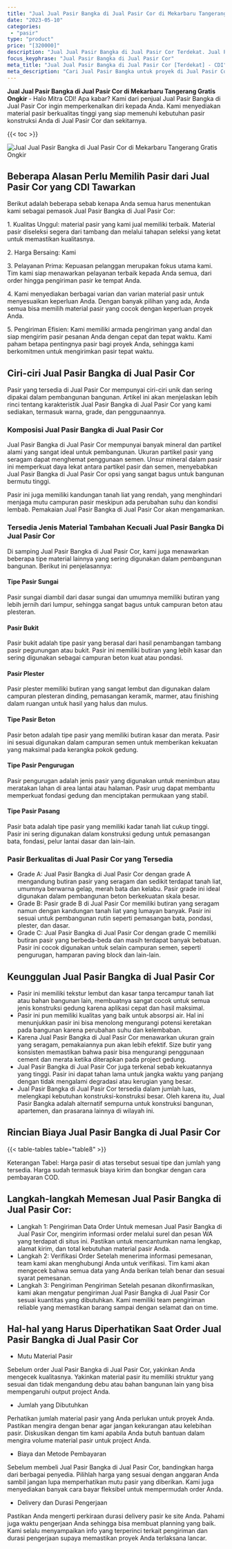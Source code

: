 ```yaml
---
title: "Jual Jual Pasir Bangka di Jual Pasir Cor di Mekarbaru Tangerang Gratis Ongkir"
date: "2023-05-10"
categories:
 - "pasir"
type: "product"
price: "[320000]"
description: "Jual Jual Pasir Bangka di Jual Pasir Cor Terdekat. Jual Pasir Bangka ini sering digunakan dalam proyek konstruksi sebagai material adukan yang terpilih dan halus. Hubungi kami untuk informasi lebih lanjut."
focus_keyphrase: "Jual Pasir Bangka di Jual Pasir Cor"
meta_title: "Jual Jual Pasir Bangka di Jual Pasir Cor [Terdekat] - CDI"
meta_description: "Cari Jual Pasir Bangka untuk proyek di Jual Pasir Cor? Kami menawarkan Jual Pasir Bangka berkualitas untuk bahan campuran. Raih penawaran terbaik sekarang."
---
```


**Jual Jual Pasir Bangka di Jual Pasir Cor di Mekarbaru Tangerang Gratis Ongkir** - Halo Mitra CDI! Apa kabar? Kami dari penjual Jual Pasir Bangka di Jual Pasir Cor ingin memperkenalkan diri kepada Anda. Kami menyediakan material pasir berkualitas tinggi yang siap memenuhi kebutuhan pasir konstruksi Anda di Jual Pasir Cor dan sekitarnya.

{{< toc >}}

![Jual Jual Pasir Bangka di Jual Pasir Cor di Mekarbaru Tangerang Gratis Ongkir](/images/pasir/pasir-bangunan-25.jpg)

## Beberapa Alasan Perlu Memilih Pasir dari Jual Pasir Cor yang CDI Tawarkan

Berikut adalah beberapa sebab kenapa Anda semua harus menentukan kami sebagai pemasok Jual Pasir Bangka di Jual Pasir Cor:

1\.  Kualitas Unggul: material pasir yang kami jual memiliki terbaik. Material pasir diseleksi segera dari tambang dan melalui tahapan seleksi yang ketat untuk memastikan kualitasnya.

2\.  Harga Bersaing: Kami

3\.  Pelayanan Prima: Kepuasan pelanggan merupakan fokus utama kami. Tim kami siap menawarkan pelayanan terbaik kepada Anda semua, dari order hingga pengiriman pasir ke tempat Anda.

4\.  Kami menyediakan berbagai varian dan varian material pasir untuk menyesuaikan keperluan Anda. Dengan banyak pilihan yang ada, Anda semua bisa memilih material pasir yang cocok dengan keperluan proyek Anda.

5\.  Pengiriman Efisien: Kami memiliki armada pengiriman yang andal dan siap mengirim pasir pesanan Anda dengan cepat dan tepat waktu. Kami paham betapa pentingnya pasir bagi proyek Anda, sehingga kami berkomitmen untuk mengirimkan pasir tepat waktu.

## Ciri-ciri Jual Pasir Bangka di Jual Pasir Cor

Pasir yang tersedia di Jual Pasir Cor mempunyai ciri-ciri unik dan sering dipakai dalam pembangunan bangunan. Artikel ini akan menjelaskan lebih rinci tentang karakteristik Jual Pasir Bangka di Jual Pasir Cor yang kami sediakan, termasuk warna, grade, dan penggunaannya.

### Komposisi Jual Pasir Bangka di Jual Pasir Cor

Jual Pasir Bangka di Jual Pasir Cor mempunyai banyak mineral dan partikel alami yang sangat ideal untuk pembangunan. Ukuran partikel pasir yang seragam dapat menghemat penggunaan semen. Unsur mineral dalam pasir ini memperkuat daya lekat antara partikel pasir dan semen, menyebabkan Jual Pasir Bangka di Jual Pasir Cor opsi yang sangat bagus untuk bangunan bermutu tinggi.

Pasir ini juga memiliki kandungan tanah liat yang rendah, yang menghindari menjaga mutu campuran pasir meskipun ada perubahan suhu dan kondisi lembab. Pemakaian Jual Pasir Bangka di Jual Pasir Cor akan mengamankan.

### Tersedia Jenis Material Tambahan Kecuali Jual Pasir Bangka Di Jual Pasir Cor

Di samping Jual Pasir Bangka di Jual Pasir Cor, kami juga menawarkan beberapa tipe material lainnya yang sering digunakan dalam pembangunan bangunan. Berikut ini penjelasannya:

#### Tipe Pasir Sungai

Pasir sungai diambil dari dasar sungai dan umumnya memiliki butiran yang lebih jernih dari lumpur, sehingga sangat bagus untuk campuran beton atau plesteran.

#### Pasir Bukit

Pasir bukit adalah tipe pasir yang berasal dari hasil penambangan tambang pasir pegunungan atau bukit. Pasir ini memiliki butiran yang lebih kasar dan sering digunakan sebagai campuran beton kuat atau pondasi.

#### Pasir Plester

Pasir plester memiliki butiran yang sangat lembut dan digunakan dalam campuran plesteran dinding, pemasangan keramik, marmer, atau finishing dalam ruangan untuk hasil yang halus dan mulus.

#### Tipe Pasir Beton

Pasir beton adalah tipe pasir yang memiliki butiran kasar dan merata. Pasir ini sesuai digunakan dalam campuran semen untuk memberikan kekuatan yang maksimal pada kerangka pokok gedung.

#### Tipe Pasir Pengurugan

Pasir pengurugan adalah jenis pasir yang digunakan untuk menimbun atau meratakan lahan di area lantai atau halaman. Pasir urug dapat membantu memperkuat fondasi gedung dan menciptakan permukaan yang stabil.

#### Tipe Pasir Pasang

Pasir bata adalah tipe pasir yang memiliki kadar tanah liat cukup tinggi. Pasir ini sering digunakan dalam konstruksi gedung untuk pemasangan bata, fondasi, pelur lantai dasar dan lain-lain.

### Pasir Berkualitas di Jual Pasir Cor yang Tersedia

*   Grade A: Jual Pasir Bangka di Jual Pasir Cor dengan grade A mengandung butiran pasir yang seragam dan sedikit terdapat tanah liat, umumnya berwarna gelap, merah bata dan kelabu. Pasir grade ini ideal digunakan dalam pembangunan beton berkekuatan skala besar.
*   Grade B: Pasir grade B di Jual Pasir Cor memiliki butiran yang seragam namun dengan kandungan tanah liat yang lumayan banyak. Pasir ini sesuai untuk pembangunan rutin seperti pemasangan bata, pondasi, plester, dan dasar.
*   Grade C: Jual Pasir Bangka di Jual Pasir Cor dengan grade C memiliki butiran pasir yang berbeda-beda dan masih terdapat banyak bebatuan. Pasir ini cocok digunakan untuk selain campuran semen, seperti pengurugan, hamparan paving block dan lain-lain.

## Keunggulan Jual Pasir Bangka di Jual Pasir Cor

*   Pasir ini memiliki tekstur lembut dan kasar tanpa tercampur tanah liat atau bahan bangunan lain, membuatnya sangat cocok untuk semua jenis konstruksi gedung karena aplikasi cepat dan hasil maksimal.
*   Pasir ini pun memiliki kualitas yang baik untuk absorpsi air. Hal ini menunjukkan pasir ini bisa menolong mengurangi potensi keretakan pada bangunan karena perubahan suhu dan kelembaban.
*   Karena Jual Pasir Bangka di Jual Pasir Cor menawarkan ukuran grain yang seragam, pemakaiannya pun akan lebih efektif. Size butir yang konsisten memastikan bahwa pasir bisa mengurangi penggunaan cement dan merata ketika diterapkan pada project gedung.
*   Jual Pasir Bangka di Jual Pasir Cor juga terkenal sebab kekuatannya yang tinggi. Pasir ini dapat tahan lama untuk jangka waktu yang panjang dengan tidak mengalami degradasi atau kerugian yang besar.
*   Jual Pasir Bangka di Jual Pasir Cor tersedia dalam jumlah luas, melengkapi kebutuhan konstruksi-konstruksi besar. Oleh karena itu, Jual Pasir Bangka adalah alternatif sempurna untuk konstruksi bangunan, apartemen, dan prasarana lainnya di wilayah ini.

## Rincian Biaya Jual Pasir Bangka di Jual Pasir Cor

{{< table-tables table="table8" >}}

Keterangan Tabel: Harga pasir di atas tersebut sesuai tipe dan jumlah yang tersedia. Harga sudah termasuk biaya kirim dan bongkar dengan cara pembayaran COD.

## Langkah-langkah Memesan Jual Pasir Bangka di Jual Pasir Cor:

*   Langkah 1: Pengiriman Data Order
Untuk memesan Jual Pasir Bangka di Jual Pasir Cor, mengirim informasi order melalui surel dan pesan WA yang terdapat di situs ini. Pastikan untuk mencantumkan nama lengkap, alamat kirim, dan total kebutuhan material pasir Anda.
*   Langkah 2: Verifikasi Order
Setelah menerima informasi pemesanan, team kami akan menghubungi Anda untuk verifikasi. Tim kami akan mengecek bahwa semua data yang Anda berikan telah benar dan sesuai syarat pemesanan.
*   Langkah 3: Pengiriman Pengiriman
Setelah pesanan dikonfirmasikan, kami akan mengatur pengiriman Jual Pasir Bangka di Jual Pasir Cor sesuai kuantitas yang dibutuhkan. Kami memiliki team pengiriman reliable yang memastikan barang sampai dengan selamat dan on time.

## Hal-hal yang Harus Diperhatikan Saat Order Jual Pasir Bangka di Jual Pasir Cor

*   Mutu Material Pasir

Sebelum order Jual Pasir Bangka di Jual Pasir Cor, yakinkan Anda mengecek kualitasnya. Yakinkan material pasir itu memiliki struktur yang sesuai dan tidak mengandung debu atau bahan bangunan lain yang bisa mempengaruhi output project Anda.
*   Jumlah yang Dibutuhkan

Perhatikan jumlah material pasir yang Anda perlukan untuk proyek Anda. Pastikan mengira dengan benar agar jangan kekurangan atau kelebihan pasir. Diskusikan dengan tim kami apabila Anda butuh bantuan dalam mengira volume material pasir untuk project Anda.
*   Biaya dan Metode Pembayaran

Sebelum membeli Jual Pasir Bangka di Jual Pasir Cor, bandingkan harga dari berbagai penyedia. Pilihlah harga yang sesuai dengan anggaran Anda sambil jangan lupa memperhatikan mutu pasir yang diberikan. Kami juga menyediakan banyak cara bayar fleksibel untuk mempermudah order Anda.
*   Delivery dan Durasi Pengerjaan

Pastikan Anda mengerti perkiraan durasi delivery pasir ke site Anda. Pahami juga waktu pengerjaan Anda sehingga bisa membuat planning yang baik. Kami selalu menyampaikan info yang terperinci terkait pengiriman dan durasi pengerjaan supaya memastikan proyek Anda terlaksana lancar.